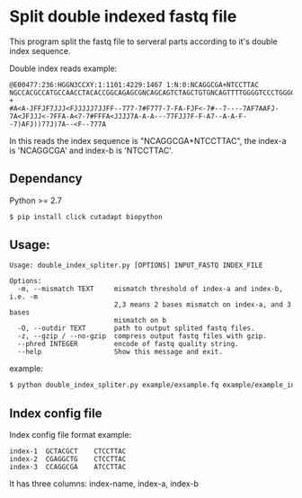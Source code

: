 # Split double indexed fastq file

This program split the fastq file to serveral parts according to it's 
double index sequence.

Double index reads example:
```
@E00477:236:HGGN3CCXY:1:1101:4229:1467 1:N:0:NCAGGCGA+NTCCTTAC
NGCCACGCCATGCCAACCTACACCGGCAGAGCGNCAGCAGTCTAGCTGTGNCAGTTTTGGGGTCCCTGGGGGCCTGAGGGCCGGTAGNCTTACCTGGATACATATTGTTGCTGTCTCTTATACCCCCCTCCGAGCCCACGAGACTAAGGC
+
#A<A-JFFJF7JJJ<FJJJJJ7JJFF--777-7#F777-7-FA-FJF<-7#--7----7AF7AAFJ-7A<JFJJJ<-7FFA-A<7-7#FFFA<JJJJ7A-A-A---77FJJ7F-F-A7--A-A-F--7)AFJ))77J)7A--<F--777A
```

In this reads the index sequence is "NCAGGCGA+NTCCTTAC", the index-a is 'NCAGGCGA' and index-b is 'NTCCTTAC'.

## Dependancy

Python >= 2.7

``` bash
$ pip install click cutadapt biopython
```

## Usage:

```
Usage: double_index_spliter.py [OPTIONS] INPUT_FASTQ INDEX_FILE

Options:
  -m, --mismatch TEXT     mismatch threshold of index-a and index-b, i.e. -m
                          2,3 means 2 bases mismatch on index-a, and 3 bases
                          mismatch on b
  -O, --outdir TEXT       path to output splited fastq files.
  -z, --gzip / --no-gzip  compress output fastq files with gzip.
  --phred INTEGER         encode of fastq quality string.
  --help                  Show this message and exit.

```

example:
``` bash
$ python double_index_spliter.py example/exsample.fq example/example_index.txt -O output/
```

## Index config file

Index config file format example:

```
index-1  GCTACGCT    CTCCTTAC
index-2  CGAGGCTG    CTCCTTAC
index-3  CCAGGCGA    ATCCTTAC
```

It has three columns: index-name, index-a, index-b